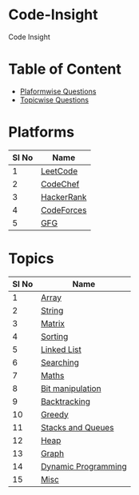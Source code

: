 # Code-Insight
Code Insight

# Table of Content
- [Plaformwise Questions](/README.md/#Platforms)
- [Topicwise Questions](/README.md/#Topics)

# Platforms

| **Sl No**      | **Name** |
| ----------- | ----------- |
| 1      | [LeetCode](/Leetcode/leetcodeQuestions.md)   |
| 2      | [CodeChef ](/CodeChef/codechefQuestions.md)  |
| 3      | [HackerRank](https://github.com/Rikhldr0267/Code-Insight/blob/main/HackerRank/hackerrankQuestions.md)|
| 4      | [CodeForces](/CodeForces/codeforcesQuestions.md) |
| 5      | [GFG ](/GFG/GFGQuestions.md)    | 


# Topics
| **Sl No**      | **Name** |
| ----------- | ----------- |
| 1      | [Array](https://github.com/C-a-thing/Code-Insight/blob/main/Topic/Array.md)   |
| 2      | [String](https://github.com/Rikhldr0267/Code-Insight/blob/main/Topic/String.md)   |
| 3      | [Matrix](https://github.com/Rikhldr0267/Code-Insight/blob/main/Topic/Matrix.md) |
| 4      | [Sorting](https://github.com/Rikhldr0267/Code-Insight/blob/main/Topic/Sorting.md)|
| 5      | [Linked List](https://github.com/Rikhldr0267/Code-Insight/blob/main/Topic/Linked%20List.md)        |
| 6      | [Searching](https://github.com/Rikhldr0267/Code-Insight/blob/main/Topic/Searching.md) |
| 7      | [Maths](https://github.com/Rikhldr0267/Code-Insight/blob/main/Topic/Maths.md) |
| 8      | [Bit manipulation](https://github.com/Rikhldr0267/Code-Insight/blob/main/Topic/Bit%20manipulation.md) |
| 9      | [Backtracking](https://github.com/Rikhldr0267/Code-Insight/blob/main/Topic/Backtracking.md) |
| 10      | [Greedy](https://github.com/Rikhldr0267/Code-Insight/blob/main/Topic/Greedy.md) |
| 11      | [Stacks and Queues](https://github.com/Rikhldr0267/Code-Insight/blob/main/Topic/Stacks%20and%20Queues.md) |
| 12      | [Heap](https://github.com/Rikhldr0267/Code-Insight/blob/main/Topic/Heap.md) |
| 13      | [Graph](https://github.com/Rikhldr0267/Code-Insight/blob/main/Topic/Graph.md) |
| 14      | [Dynamic Programming](https://github.com/Rikhldr0267/Code-Insight/blob/main/Topic/Dynamic%20Programming.md) |
| 15      | [Misc](https://github.com/Rikhldr0267/Code-Insight/blob/main/Topic/Misc.md) |




 
 
 
 

